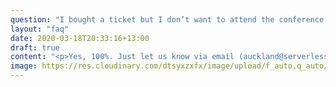 ```yaml
---
question: "I bought a ticket but I don’t want to attend the conference anymore. Can I get a refund?"
layout: "faq"
date: 2020-03-18T20:33:16+13:00
draft: true
content: "<p>Yes, 100%. Just let us know via email (auckland@serverlessdays.io) and we will refund your ticket. No questions asked… for whatever reason!</p>"
image: https://res.cloudinary.com/dtsyxzxfx/image/upload/f_auto,q_auto/v1577987547/2020/owl_mascot.svg
---
```


